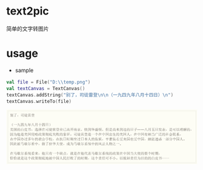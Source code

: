 # text2pic
简单的文字转图片

# usage
- sample
```kotlin
val file = File("D:\\temp.png")
val textCanvas = TextCanvas()
textCanvas.addString("别了，司徒雷登\n\n（一九四九年八月十四日）\n")
textCanvas.writeTo(file)
```
![](https://github.com/artharyoung/text2pic/blob/master/temp.png)

